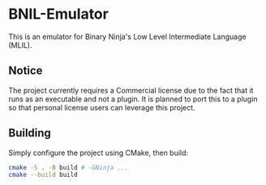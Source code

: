# BNIL-Emulator

This is an emulator for Binary Ninja's Low Level Intermediate Language (MLIL). 

## Notice
The project currently requires a Commercial license due to the fact that it
runs as an executable and not a plugin. It is planned to port this to a plugin
so that personal license users can leverage this project.

## Building

Simply configure the project using CMake, then build:

```sh
cmake -S . -B build # -GNinja ...
cmake --build build
```
